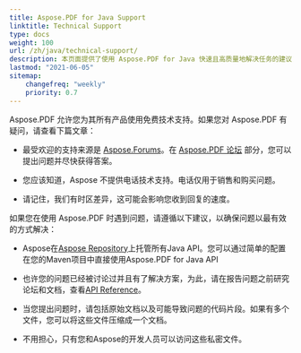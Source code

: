 ```yaml
---
title: Aspose.PDF for Java Support
linktitle: Technical Support
type: docs
weight: 100
url: /zh/java/technical-support/
description: 本页面提供了使用 Aspose.PDF for Java 快速且高质量地解决任务的建议。
lastmod: "2021-06-05"
sitemap:
    changefreq: "weekly"
    priority: 0.7
---
```


Aspose.PDF 允许您为其所有产品使用免费技术支持。如果您对 Aspose.PDF 有疑问，请查看下篇文章：

- 最受欢迎的支持来源是 [Aspose.Forums](https://forum.aspose.com/)。在 [Aspose.PDF 论坛](https://forum.aspose.com/c/pdf/10) 部分，您可以提出问题并尽快获得答案。

- 您应该知道，Aspose 不提供电话技术支持。电话仅用于销售和购买问题。

- 请记住，我们有时区差异，这可能会影响您收到回复的速度。

如果您在使用 Aspose.PDF 时遇到问题，请遵循以下建议，以确保问题以最有效的方式解决：

- Aspose在[Aspose Repository](https://repository.aspose.com/webapp/#/artifacts/browse/tree/General/repo/com/aspose/aspose-pdf)上托管所有Java API。您可以通过简单的配置在您的Maven项目中直接使用Aspose.PDF for Java API

- 也许您的问题已经被讨论过并且有了解决方案，为此，请在报告问题之前研究论坛和文档，查看[API Reference](https://reference.aspose.com/pdf/java)。

- 当您提出问题时，请包括原始文档以及可能导致问题的代码片段。如果有多个文件，您可以将这些文件压缩成一个文档。

- 不用担心，只有您和Aspose的开发人员可以访问这些私密文件。